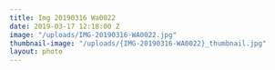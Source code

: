 ```yaml
---
title: Img 20190316 Wa0022
date: 2019-03-17 12:18:00 Z
image: "/uploads/IMG-20190316-WA0022.jpg"
thumbnail-image: "/uploads/{IMG-20190316-WA0022}_thumbnail.jpg"
layout: photo
---
```


